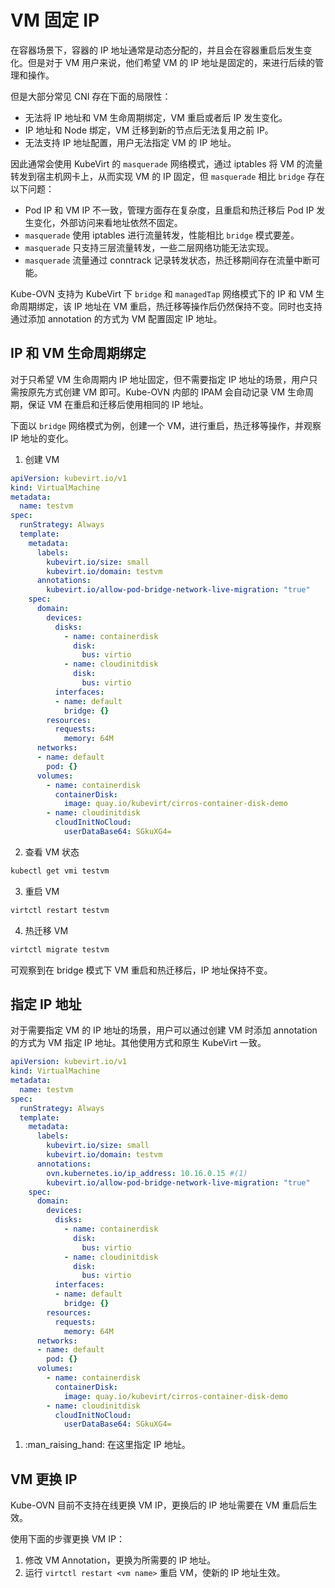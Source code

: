 # VM 固定 IP

在容器场景下，容器的 IP 地址通常是动态分配的，并且会在容器重启后发生变化。但是对于 VM 用户来说，他们希望 VM 的 IP 地址是固定的，来进行后续的管理和操作。

但是大部分常见 CNI 存在下面的局限性：

- 无法将 IP 地址和 VM 生命周期绑定，VM 重启或者后 IP 发生变化。
- IP 地址和 Node 绑定，VM 迁移到新的节点后无法复用之前 IP。
- 无法支持 IP 地址配置，用户无法指定 VM 的 IP 地址。

因此通常会使用 KubeVirt 的 `masquerade` 网络模式，通过 iptables 将 VM 的流量转发到宿主机网卡上，从而实现 VM 的 IP 固定，但 `masquerade` 相比 `bridge` 存在以下问题：

- Pod IP 和 VM IP 不一致，管理方面存在复杂度，且重启和热迁移后 Pod IP 发生变化，外部访问来看地址依然不固定。
- `masquerade` 使用 iptables 进行流量转发，性能相比 `bridge` 模式要差。
- `masquerade` 只支持三层流量转发，一些二层网络功能无法实现。
- `masquerade` 流量通过 conntrack 记录转发状态，热迁移期间存在流量中断可能。

Kube-OVN 支持为 KubeVirt 下 `bridge` 和 `managedTap` 网络模式下的 IP 和 VM 生命周期绑定，该 IP 地址在 VM 重启，热迁移等操作后仍然保持不变。同时也支持通过添加 annotation 的方式为 VM 配置固定 IP 地址。

## IP 和 VM 生命周期绑定

对于只希望 VM 生命周期内 IP 地址固定，但不需要指定 IP 地址的场景，用户只需按原先方式创建 VM 即可。Kube-OVN 内部的 IPAM 会自动记录 VM 生命周期，保证 VM 在重启和迁移后使用相同的 IP 地址。

下面以 `bridge` 网络模式为例，创建一个 VM，进行重启，热迁移等操作，并观察 IP 地址的变化。

1. 创建 VM

```yaml
apiVersion: kubevirt.io/v1
kind: VirtualMachine
metadata:
  name: testvm
spec:
  runStrategy: Always 
  template:
    metadata:
      labels:
        kubevirt.io/size: small
        kubevirt.io/domain: testvm
      annotations:
        kubevirt.io/allow-pod-bridge-network-live-migration: "true"
    spec:
      domain:
        devices:
          disks:
            - name: containerdisk
              disk:
                bus: virtio
            - name: cloudinitdisk
              disk:
                bus: virtio
          interfaces:
          - name: default
            bridge: {}
        resources:
          requests:
            memory: 64M
      networks:
      - name: default
        pod: {}
      volumes:
        - name: containerdisk
          containerDisk:
            image: quay.io/kubevirt/cirros-container-disk-demo
        - name: cloudinitdisk
          cloudInitNoCloud:
            userDataBase64: SGkuXG4=
```

2. 查看 VM 状态

```bash
kubectl get vmi testvm
```

3. 重启 VM

```bash
virtctl restart testvm
```

4. 热迁移 VM

```bash
virtctl migrate testvm
```

可观察到在 bridge 模式下 VM 重启和热迁移后，IP 地址保持不变。

## 指定 IP 地址

对于需要指定 VM 的 IP 地址的场景，用户可以通过创建 VM 时添加 annotation 的方式为 VM 指定 IP 地址。其他使用方式和原生 KubeVirt 一致。

```yaml
apiVersion: kubevirt.io/v1
kind: VirtualMachine
metadata:
  name: testvm
spec:
  runStrategy: Always 
  template:
    metadata:
      labels:
        kubevirt.io/size: small
        kubevirt.io/domain: testvm
      annotations:
        ovn.kubernetes.io/ip_address: 10.16.0.15 #(1)
        kubevirt.io/allow-pod-bridge-network-live-migration: "true"
    spec:
      domain:
        devices:
          disks:
            - name: containerdisk
              disk:
                bus: virtio
            - name: cloudinitdisk
              disk:
                bus: virtio
          interfaces:
          - name: default
            bridge: {}
        resources:
          requests:
            memory: 64M
      networks:
      - name: default
        pod: {}
      volumes:
        - name: containerdisk
          containerDisk:
            image: quay.io/kubevirt/cirros-container-disk-demo
        - name: cloudinitdisk
          cloudInitNoCloud:
            userDataBase64: SGkuXG4=
```

1. :man_raising_hand: 在这里指定 IP 地址。

## VM 更换 IP

Kube-OVN 目前不支持在线更换 VM IP，更换后的 IP 地址需要在 VM 重启后生效。

使用下面的步骤更换 VM IP：

1. 修改 VM Annotation，更换为所需要的 IP 地址。
2. 运行 `virtctl restart <vm name>` 重启 VM，使新的 IP 地址生效。
